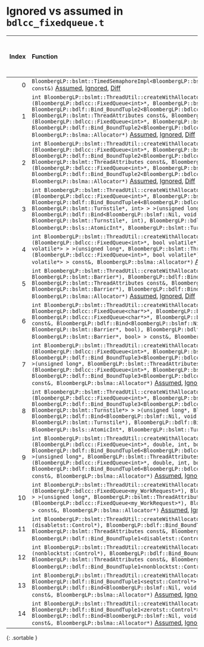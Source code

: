 # Ignored vs assumed in `bdlcc_fixedqueue.t`

<script src="../sorttable.js"></script>
|   Index | Function                                                                                                                                                                                                                                                                                                                                                                                                                                                                                                                                                                                                                                                                                                                                                                                                                                                                           |   Difference in number of lines |   Function size difference in bytes |   Number of lines in assumed build | Number of bytes in assumed build   |   Number of lines in ignored build | Number of bytes in ignored build   |
|--------:|:-----------------------------------------------------------------------------------------------------------------------------------------------------------------------------------------------------------------------------------------------------------------------------------------------------------------------------------------------------------------------------------------------------------------------------------------------------------------------------------------------------------------------------------------------------------------------------------------------------------------------------------------------------------------------------------------------------------------------------------------------------------------------------------------------------------------------------------------------------------------------------------|--------------------------------:|------------------------------------:|-----------------------------------:|:-----------------------------------|-----------------------------------:|:-----------------------------------|
|       0 | `BloombergLP::bslmt::TimedSemaphoreImpl<BloombergLP::bslmt::Platform::PosixAdvTimedSemaphore>::timedWait(BloombergLP::bsls::TimeInterval const&)` [Assumed](0.assume.s.txt), [Ignored](0.none.s.txt), [Diff](0.diff.html)                                                                                                                                                                                                                                                                                                                                                                                                                                                                                                                                                                                                                                                          |                              -6 |                                 -16 |                                160 | 4,328,624                          |                                176 | 4,329,168                          |
|       1 | `int BloombergLP::bslmt::ThreadUtil::createWithAllocator<BloombergLP::bdlf::Bind<BloombergLP::bslmf::Nil, void (*)(BloombergLP::bdlcc::FixedQueue<int>*, BloombergLP::bslmt::Barrier*), BloombergLP::bdlf::Bind_BoundTuple2<BloombergLP::bdlcc::FixedQueue<int>*, BloombergLP::bslmt::Barrier*> > >(unsigned long*, BloombergLP::bslmt::ThreadAttributes const&, BloombergLP::bdlf::Bind<BloombergLP::bslmf::Nil, void (*)(BloombergLP::bdlcc::FixedQueue<int>*, BloombergLP::bslmt::Barrier*), BloombergLP::bdlf::Bind_BoundTuple2<BloombergLP::bdlcc::FixedQueue<int>*, BloombergLP::bslmt::Barrier*> > const&, BloombergLP::bslma::Allocator*)` [Assumed](1.assume.s.txt), [Ignored](1.none.s.txt), [Diff](1.diff.html)                                                                                                                                                         |                              -6 |                                 -16 |                                352 | 4,307,328                          |                                368 | 4,307,584                          |
|       2 | `int BloombergLP::bslmt::ThreadUtil::createWithAllocator<BloombergLP::bdlf::Bind<BloombergLP::bslmf::Nil, void (*)(BloombergLP::bdlcc::FixedQueue<int>*, BloombergLP::bsls::AtomicInt*), BloombergLP::bdlf::Bind_BoundTuple2<BloombergLP::bdlcc::FixedQueue<int>*, BloombergLP::bsls::AtomicInt*> > >(unsigned long*, BloombergLP::bslmt::ThreadAttributes const&, BloombergLP::bdlf::Bind<BloombergLP::bslmf::Nil, void (*)(BloombergLP::bdlcc::FixedQueue<int>*, BloombergLP::bsls::AtomicInt*), BloombergLP::bdlf::Bind_BoundTuple2<BloombergLP::bdlcc::FixedQueue<int>*, BloombergLP::bsls::AtomicInt*> > const&, BloombergLP::bslma::Allocator*)` [Assumed](2.assume.s.txt), [Ignored](2.none.s.txt), [Diff](2.diff.html)                                                                                                                                                     |                              -6 |                                 -16 |                                352 | 4,305,104                          |                                368 | 4,305,312                          |
|       3 | `int BloombergLP::bslmt::ThreadUtil::createWithAllocator<BloombergLP::bdlf::Bind<BloombergLP::bslmf::Nil, void (*)(BloombergLP::bdlcc::FixedQueue<int>*, BloombergLP::bsls::AtomicInt*, BloombergLP::bslmt::Turnstile*, int), BloombergLP::bdlf::Bind_BoundTuple4<BloombergLP::bdlcc::FixedQueue<int>*, BloombergLP::bsls::AtomicInt*, BloombergLP::bslmt::Turnstile*, int> > >(unsigned long*, BloombergLP::bslmt::ThreadAttributes const&, BloombergLP::bdlf::Bind<BloombergLP::bslmf::Nil, void (*)(BloombergLP::bdlcc::FixedQueue<int>*, BloombergLP::bsls::AtomicInt*, BloombergLP::bslmt::Turnstile*, int), BloombergLP::bdlf::Bind_BoundTuple4<BloombergLP::bdlcc::FixedQueue<int>*, BloombergLP::bsls::AtomicInt*, BloombergLP::bslmt::Turnstile*, int> > const&, BloombergLP::bslma::Allocator*)` [Assumed](3.assume.s.txt), [Ignored](3.none.s.txt), [Diff](3.diff.html) |                              -6 |                                 -16 |                                368 | 4,312,064                          |                                384 | 4,312,432                          |
|       4 | `int BloombergLP::bslmt::ThreadUtil::createWithAllocator<BloombergLP::bdlf::Bind<BloombergLP::bslmf::Nil, void (*)(BloombergLP::bdlcc::FixedQueue<int>*, bool volatile*), BloombergLP::bdlf::Bind_BoundTuple2<BloombergLP::bdlcc::FixedQueue<int>*, bool volatile*> > >(unsigned long*, BloombergLP::bslmt::ThreadAttributes const&, BloombergLP::bdlf::Bind<BloombergLP::bslmf::Nil, void (*)(BloombergLP::bdlcc::FixedQueue<int>*, bool volatile*), BloombergLP::bdlf::Bind_BoundTuple2<BloombergLP::bdlcc::FixedQueue<int>*, bool volatile*> > const&, BloombergLP::bslma::Allocator*)` [Assumed](4.assume.s.txt), [Ignored](4.none.s.txt), [Diff](4.diff.html)                                                                                                                                                                                                                 |                              -6 |                                 -16 |                                352 | 4,308,080                          |                                368 | 4,308,352                          |
|       5 | `int BloombergLP::bslmt::ThreadUtil::createWithAllocator<BloombergLP::bdlf::Bind<BloombergLP::bslmf::Nil, void (*)(int, BloombergLP::bslmt::Barrier*), BloombergLP::bdlf::Bind_BoundTuple2<int, BloombergLP::bslmt::Barrier*> > >(unsigned long*, BloombergLP::bslmt::ThreadAttributes const&, BloombergLP::bdlf::Bind<BloombergLP::bslmf::Nil, void (*)(int, BloombergLP::bslmt::Barrier*), BloombergLP::bdlf::Bind_BoundTuple2<int, BloombergLP::bslmt::Barrier*> > const&, BloombergLP::bslma::Allocator*)` [Assumed](5.assume.s.txt), [Ignored](5.none.s.txt), [Diff](5.diff.html)                                                                                                                                                                                                                                                                                             |                              -6 |                                 -16 |                                352 | 4,309,824                          |                                368 | 4,310,144                          |
|       6 | `int BloombergLP::bslmt::ThreadUtil::createWithAllocator<BloombergLP::bdlf::Bind<BloombergLP::bslmf::Nil, void (*)(char*, char*, BloombergLP::bdlcc::FixedQueue<char*>*, BloombergLP::bslmt::Barrier*, bool), BloombergLP::bdlf::Bind_BoundTuple5<char*, char*, BloombergLP::bdlcc::FixedQueue<char*>*, BloombergLP::bslmt::Barrier*, bool> > >(unsigned long*, BloombergLP::bslmt::ThreadAttributes const&, BloombergLP::bdlf::Bind<BloombergLP::bslmf::Nil, void (*)(char*, char*, BloombergLP::bdlcc::FixedQueue<char*>*, BloombergLP::bslmt::Barrier*, bool), BloombergLP::bdlf::Bind_BoundTuple5<char*, char*, BloombergLP::bdlcc::FixedQueue<char*>*, BloombergLP::bslmt::Barrier*, bool> > const&, BloombergLP::bslma::Allocator*)` [Assumed](6.assume.s.txt), [Ignored](6.none.s.txt), [Diff](6.diff.html)                                                                 |                              -7 |                                 -32 |                                368 | 4,309,040                          |                                400 | 4,309,328                          |
|       7 | `int BloombergLP::bslmt::ThreadUtil::createWithAllocator<BloombergLP::bdlf::Bind<BloombergLP::bslmf::Nil, void (*)(BloombergLP::bdlcc::FixedQueue<int>*, BloombergLP::bslmt::Barrier*, BloombergLP::bslmt::Barrier*), BloombergLP::bdlf::Bind_BoundTuple3<BloombergLP::bdlcc::FixedQueue<int>*, BloombergLP::bslmt::Barrier*, BloombergLP::bslmt::Barrier*> > >(unsigned long*, BloombergLP::bslmt::ThreadAttributes const&, BloombergLP::bdlf::Bind<BloombergLP::bslmf::Nil, void (*)(BloombergLP::bdlcc::FixedQueue<int>*, BloombergLP::bslmt::Barrier*, BloombergLP::bslmt::Barrier*), BloombergLP::bdlf::Bind_BoundTuple3<BloombergLP::bdlcc::FixedQueue<int>*, BloombergLP::bslmt::Barrier*, BloombergLP::bslmt::Barrier*> > const&, BloombergLP::bslma::Allocator*)` [Assumed](7.assume.s.txt), [Ignored](7.none.s.txt), [Diff](7.diff.html)                                 |                              -8 |                                 -32 |                                352 | 4,306,560                          |                                384 | 4,306,784                          |
|       8 | `int BloombergLP::bslmt::ThreadUtil::createWithAllocator<BloombergLP::bdlf::Bind<BloombergLP::bslmf::Nil, void (*)(BloombergLP::bdlcc::FixedQueue<int>*, BloombergLP::bsls::AtomicInt*, BloombergLP::bslmt::Turnstile*), BloombergLP::bdlf::Bind_BoundTuple3<BloombergLP::bdlcc::FixedQueue<int>*, BloombergLP::bsls::AtomicInt*, BloombergLP::bslmt::Turnstile*> > >(unsigned long*, BloombergLP::bslmt::ThreadAttributes const&, BloombergLP::bdlf::Bind<BloombergLP::bslmf::Nil, void (*)(BloombergLP::bdlcc::FixedQueue<int>*, BloombergLP::bsls::AtomicInt*, BloombergLP::bslmt::Turnstile*), BloombergLP::bdlf::Bind_BoundTuple3<BloombergLP::bdlcc::FixedQueue<int>*, BloombergLP::bsls::AtomicInt*, BloombergLP::bslmt::Turnstile*> > const&, BloombergLP::bslma::Allocator*)` [Assumed](8.assume.s.txt), [Ignored](8.none.s.txt), [Diff](8.diff.html)                     |                              -8 |                                 -32 |                                352 | 4,312,848                          |                                384 | 4,313,232                          |
|       9 | `int BloombergLP::bslmt::ThreadUtil::createWithAllocator<BloombergLP::bdlf::Bind<BloombergLP::bslmf::Nil, void (*)(BloombergLP::bdlcc::FixedQueue<int>*, double, int, bool*, bool*, BloombergLP::bslmt::Condition*), BloombergLP::bdlf::Bind_BoundTuple6<BloombergLP::bdlcc::FixedQueue<int>*, double, int, bool*, bool*, BloombergLP::bslmt::Condition*> > >(unsigned long*, BloombergLP::bslmt::ThreadAttributes const&, BloombergLP::bdlf::Bind<BloombergLP::bslmf::Nil, void (*)(BloombergLP::bdlcc::FixedQueue<int>*, double, int, bool*, bool*, BloombergLP::bslmt::Condition*), BloombergLP::bdlf::Bind_BoundTuple6<BloombergLP::bdlcc::FixedQueue<int>*, double, int, bool*, bool*, BloombergLP::bslmt::Condition*> > const&, BloombergLP::bslma::Allocator*)` [Assumed](9.assume.s.txt), [Ignored](9.none.s.txt), [Diff](9.diff.html)                                     |                              -8 |                                 -32 |                                384 | 4,310,896                          |                                416 | 4,311,232                          |
|      10 | `int BloombergLP::bslmt::ThreadUtil::createWithAllocator<BloombergLP::bdlf::Bind<BloombergLP::bslmf::Nil, void (*)(BloombergLP::bdlcc::FixedQueue<my_WorkRequest>*), BloombergLP::bdlf::Bind_BoundTuple1<BloombergLP::bdlcc::FixedQueue<my_WorkRequest>*> > >(unsigned long*, BloombergLP::bslmt::ThreadAttributes const&, BloombergLP::bdlf::Bind<BloombergLP::bslmf::Nil, void (*)(BloombergLP::bdlcc::FixedQueue<my_WorkRequest>*), BloombergLP::bdlf::Bind_BoundTuple1<BloombergLP::bdlcc::FixedQueue<my_WorkRequest>*> > const&, BloombergLP::bslma::Allocator*)` [Assumed](10.assume.s.txt), [Ignored](10.none.s.txt), [Diff](10.diff.html)                                                                                                                                                                                                                                  |                              -8 |                                 -32 |                                336 | 4,300,816                          |                                368 | 4,300,976                          |
|      11 | `int BloombergLP::bslmt::ThreadUtil::createWithAllocator<BloombergLP::bdlf::Bind<BloombergLP::bslmf::Nil, void (*)(disabletst::Control*), BloombergLP::bdlf::Bind_BoundTuple1<disabletst::Control*> > >(unsigned long*, BloombergLP::bslmt::ThreadAttributes const&, BloombergLP::bdlf::Bind<BloombergLP::bslmf::Nil, void (*)(disabletst::Control*), BloombergLP::bdlf::Bind_BoundTuple1<disabletst::Control*> > const&, BloombergLP::bslma::Allocator*)` [Assumed](11.assume.s.txt), [Ignored](11.none.s.txt), [Diff](11.diff.html)                                                                                                                                                                                                                                                                                                                                              |                              -8 |                                 -32 |                                336 | 4,297,680                          |                                368 | 4,297,744                          |
|      12 | `int BloombergLP::bslmt::ThreadUtil::createWithAllocator<BloombergLP::bdlf::Bind<BloombergLP::bslmf::Nil, void (*)(nonblocktst::Control*), BloombergLP::bdlf::Bind_BoundTuple1<nonblocktst::Control*> > >(unsigned long*, BloombergLP::bslmt::ThreadAttributes const&, BloombergLP::bdlf::Bind<BloombergLP::bslmf::Nil, void (*)(nonblocktst::Control*), BloombergLP::bdlf::Bind_BoundTuple1<nonblocktst::Control*> > const&, BloombergLP::bslma::Allocator*)` [Assumed](12.assume.s.txt), [Ignored](12.none.s.txt), [Diff](12.diff.html)                                                                                                                                                                                                                                                                                                                                          |                              -8 |                                 -32 |                                336 | 4,296,944                          |                                368 | 4,296,976                          |
|      13 | `int BloombergLP::bslmt::ThreadUtil::createWithAllocator<BloombergLP::bdlf::Bind<BloombergLP::bslmf::Nil, void (*)(seqtst::Control*), BloombergLP::bdlf::Bind_BoundTuple1<seqtst::Control*> > >(unsigned long*, BloombergLP::bslmt::ThreadAttributes const&, BloombergLP::bdlf::Bind<BloombergLP::bslmf::Nil, void (*)(seqtst::Control*), BloombergLP::bdlf::Bind_BoundTuple1<seqtst::Control*> > const&, BloombergLP::bslma::Allocator*)` [Assumed](13.assume.s.txt), [Ignored](13.none.s.txt), [Diff](13.diff.html)                                                                                                                                                                                                                                                                                                                                                              |                              -8 |                                 -32 |                                336 | 4,299,136                          |                                368 | 4,299,232                          |
|      14 | `int BloombergLP::bslmt::ThreadUtil::createWithAllocator<BloombergLP::bdlf::Bind<BloombergLP::bslmf::Nil, void (*)(zerotst::Control*), BloombergLP::bdlf::Bind_BoundTuple1<zerotst::Control*> > >(unsigned long*, BloombergLP::bslmt::ThreadAttributes const&, BloombergLP::bdlf::Bind<BloombergLP::bslmf::Nil, void (*)(zerotst::Control*), BloombergLP::bdlf::Bind_BoundTuple1<zerotst::Control*> > const&, BloombergLP::bslma::Allocator*)` [Assumed](14.assume.s.txt), [Ignored](14.none.s.txt), [Diff](14.diff.html)                                                                                                                                                                                                                                                                                                                                                          |                              -8 |                                 -32 |                                336 | 4,299,872                          |                                368 | 4,300,000                          |
{: .sortable }
